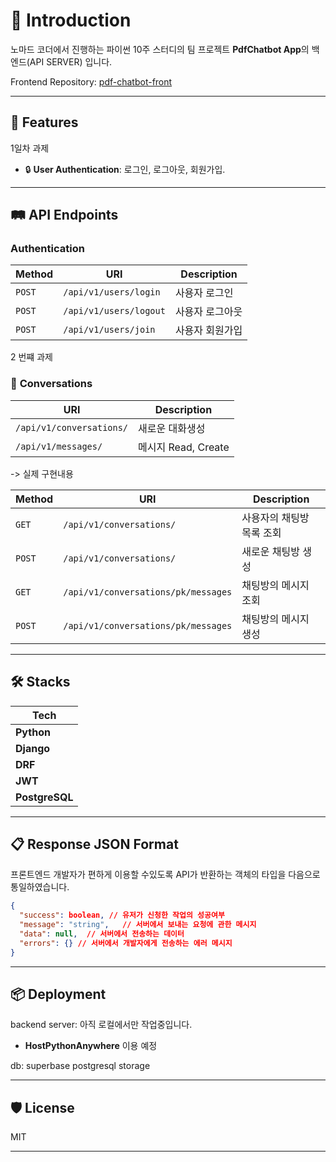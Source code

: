 
# 📄 Introduction

노마드 코더에서 진행하는 파이썬 10주 스터디의 팀 프로젝트 **PdfChatbot App**의 
백엔드(API SERVER) 입니다.

Frontend Repository: [pdf-chatbot-front](https://github.com/LikeRudin/pdf-chatbot-front)

---

## 🚀 Features

1일차 과제 
- 🔒 **User Authentication**: 로그인, 로그아웃, 회원가입.
---

## 🛤️ API Endpoints

### **Authentication**

| Method | URI                         | Description        |
|--------|-----------------------------|--------------------|
| `POST` | `/api/v1/users/login`        | 사용자 로그인       |
| `POST` | `/api/v1/users/logout`       | 사용자 로그아웃      |
| `POST` | `/api/v1/users/join`         | 사용자 회원가입  |

2 번쨰 과제

### 📜 **Conversations**

| URI                         | Description        |
|-----------------------------|--------------------|
| `/api/v1/conversations/`   | 새로운 대화생성     |
| `/api/v1/messages/`         |메시지 Read, Create |


-> 실제 구현내용

| Method | URI                         | Description        |
|--------|-----------------------------|--------------------|
| `GET` |  `/api/v1/conversations/`        | 사용자의 채팅방 목록 조회 |
| `POST` | `/api/v1/conversations/`        | 새로운 채팅방 생성   |
| `GET` | `/api/v1/conversations/pk/messages`        | 채팅방의 메시지 조회 |
| `POST` |  `/api/v1/conversations/pk/messages`        |채팅방의 메시지 생성 |



---

## 🛠️ Stacks



| Tech           | 
|----------------|
|**Python** |
| **Django**     | 
| **DRF**        |       
| **JWT**        | 
| **PostgreSQL** | 

---


## 📋 Response JSON Format

프론트엔드 개발자가 편하게 이용할 수있도록 
API가 반환하는 객체의 타입을 다음으로 통일하였습니다.


```json
{
  "success": boolean, // 유저가 신청한 작업의 성공여부
  "message": "string",   // 서버에서 보내는 요청에 관한 메시지 
  "data": null,  // 서버에서 전송하는 데이터
  "errors": {} // 서버에서 개발자에게 전송하는 에러 메시지
}
```

---

## 📦 Deployment

backend server: 아직 로컬에서만 작업중입니다.
- **HostPythonAnywhere** 이용 예정

db: superbase postgresql storage


---


## 🛡️ License

MIT

---
